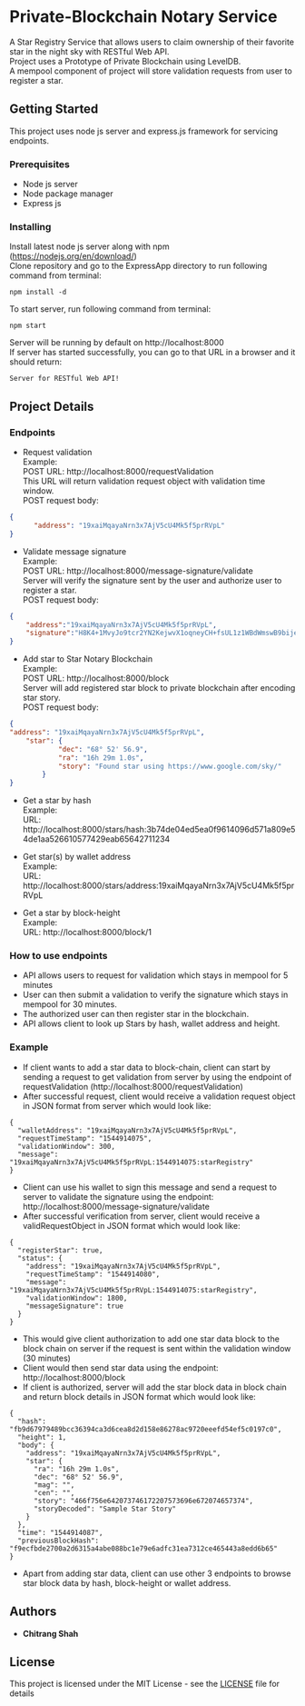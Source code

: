 # Private-Blockchain Notary Service

A Star Registry Service that allows users to claim ownership of their favorite star in the night sky with RESTful Web API.  
Project uses a Prototype of Private Blockchain using LevelDB.  
A mempool component of project will store validation requests from user to register a star.

## Getting Started

This project uses node js server and express.js framework for servicing endpoints.

### Prerequisites

- Node js server
- Node package manager
- Express js

### Installing

Install latest node js server along with npm (https://nodejs.org/en/download/)  
Clone repository and go to the ExpressApp directory to run following command from terminal:

```
npm install -d
```

To start server, run following command from terminal:
```
npm start
```

Server will be running by default on http://localhost:8000  
If server has started successfully, you can go to that URL in a browser and it should return:

```
Server for RESTful Web API!
```

## Project Details
### Endpoints

- Request validation  
Example:  
POST URL: http://localhost:8000/requestValidation  
This URL will return validation request object with validation time window.  
POST request body:
```json
{
      "address": "19xaiMqayaNrn3x7AjV5cU4Mk5f5prRVpL"
}
```

- Validate message signature  
Example:  
POST URL: http://localhost:8000/message-signature/validate  
Server will verify the signature sent by the user and authorize user to register a star.  
POST request body:
```json
{
	"address":"19xaiMqayaNrn3x7AjV5cU4Mk5f5prRVpL",
	"signature":"H8K4+1MvyJo9tcr2YN2KejwvX1oqneyCH+fsUL1z1WBdWmswB9bijeFfOfMqK68kQ5RO6ZxhomoXQG3fkLaBl+Q="
}
```

- Add star to Star Notary Blockchain  
Example:  
POST URL: http://localhost:8000/block  
Server will add registered star block to private blockchain after encoding star story.  
POST request body:
```json
{
"address": "19xaiMqayaNrn3x7AjV5cU4Mk5f5prRVpL",
    "star": {
            "dec": "68° 52' 56.9",
            "ra": "16h 29m 1.0s",
            "story": "Found star using https://www.google.com/sky/"
        }
}
```

- Get a star by hash  
Example:  
URL: http://localhost:8000/stars/hash:3b74de04ed5ea0f9614096d571a809e54de1aa526610577429eab65642711234

- Get star(s) by wallet address  
Example:  
URL: http://localhost:8000/stars/address:19xaiMqayaNrn3x7AjV5cU4Mk5f5prRVpL

- Get a star by block-height  
Example:  
URL: http://localhost:8000/block/1

### How to use endpoints

- API allows users to request for validation which stays in mempool for 5 minutes
- User can then submit a validation to verify the signature which stays in mempool for 30 minutes.
- The authorized user can then register star in the blockchain.
- API allows client to look up Stars by hash, wallet address and height.

### Example

- If client wants to add a star data to block-chain, client can start by sending a request to get validation from server by using the endpoint of requestValidation (http://localhost:8000/requestValidation)
- After successful request, client would receive a validation request object in JSON format from server which would look like:

```
{
  "walletAddress": "19xaiMqayaNrn3x7AjV5cU4Mk5f5prRVpL",
  "requestTimeStamp": "1544914075",
  "validationWindow": 300,
  "message": "19xaiMqayaNrn3x7AjV5cU4Mk5f5prRVpL:1544914075:starRegistry"
}
```
- Client can use his wallet to sign this message and send a request to server to validate the signature using the endpoint: http://localhost:8000/message-signature/validate
- After successful verification from server, client would receive a validRequestObject in JSON format which would look like:

```
{
  "registerStar": true,
  "status": {
    "address": "19xaiMqayaNrn3x7AjV5cU4Mk5f5prRVpL",
    "requestTimeStamp": "1544914080",
    "message": "19xaiMqayaNrn3x7AjV5cU4Mk5f5prRVpL:1544914075:starRegistry",
    "validationWindow": 1800,
    "messageSignature": true
  }
}
```
- This would give client authorization to add one star data block to the block chain on server if the request is sent within the validation window (30 minutes)
- Client would then send star data using the endpoint: http://localhost:8000/block
- If client is authorized, server will add the star block data in block chain and return block details in JSON format which would look like:

```
{
  "hash": "fb9d67979489bcc36394ca3d6cea8d2d158e86278ac9720eeefd54ef5c0197c0",
  "height": 1,
  "body": {
    "address": "19xaiMqayaNrn3x7AjV5cU4Mk5f5prRVpL",
    "star": {
      "ra": "16h 29m 1.0s",
      "dec": "68° 52' 56.9",
      "mag": "",
      "cen": "",
      "story": "466f756e642073746172207573696e672074657374",
      "storyDecoded": "Sample Star Story"
    }
  },
  "time": "1544914087",
  "previousBlockHash": "f9ecfbde2700a2d6315a4abe088bc1e79e6adfc31ea7312ce465443a8edd6b65"
}
```
- Apart from adding star data, client can use other 3 endpoints to browse star block data by hash, block-height or wallet address.

## Authors

* **Chitrang Shah**

## License

This project is licensed under the MIT License - see the [LICENSE](LICENSE) file for details
